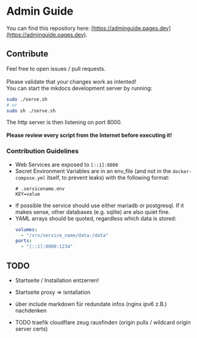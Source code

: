 # Admin Guide
You can find this repository here: [https://adminguide.pages.dev](https://adminguide.pages.dev).

## Contribute
Feel free to open issues / pull requests.
<br>
<br>
Please validate that your changes work as intented!
<br>
You can start the mkdocs development server by running:
```bash
sudo ./serve.sh
# or
sudo sh ./serve.sh
```
The http server is then listening on port 8000.
<br>
<br>
**Please review every script from the Internet before executing it!**

### Contribution Guidelines
* Web Services are exposed to `[::1]:8000`
* Secret Environment Variables are in an env_file (and not in the `docker-compose.yml` itself, to prevent leaks) with the following format:
  ```shell
  # .servicename.env
  KEY=value
  ```
* If possible the service should use either mariadb or postgresql.
  If it makes sense, other databases (e.g. sqlite) are also quiet fine.
* YAML arrays should be quoted, regardless which data is stored:
  ```yaml
  volumes:
    - "/srv/service_name/data:/data"
  ports:
    - "[::1]:8000:1234"
  ```

## TODO
* Startseite / Installation entzerren!
* Startseite proxy => isntallation
* über include markdown für redundate infos (nginx ipv6 z.B.) nachdenken

* TODO traefik cloudflare zeug rausfinden (origin pulls / wildcard origin server certs)